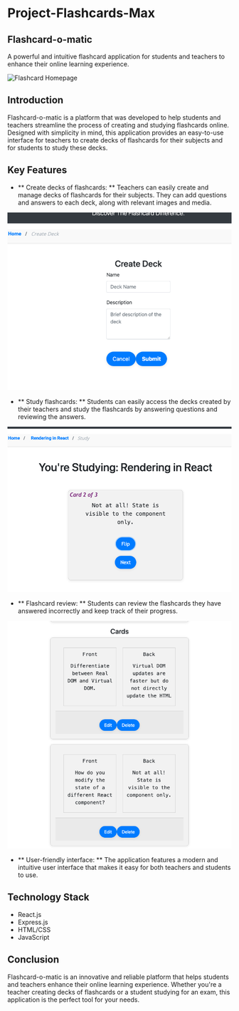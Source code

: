 # Project-Flashcards-Max

## Flashcard-o-matic
A powerful and intuitive flashcard application for students and teachers to enhance their online learning experience.

![Flashcard Homepage](images/Flashcard1.png)

## Introduction
Flashcard-o-matic is a platform that was developed to help students and teachers streamline the process of creating and studying flashcards online. Designed with simplicity in mind, this application provides an easy-to-use interface for teachers to create decks of flashcards for their subjects and for students to study these decks.

## Key Features
- ** Create decks of flashcards: ** Teachers can easily create and manage decks of flashcards for their subjects. They can add questions and answers to each deck, along with relevant images and media.

![Flashcard Create](/public/images/Flashcard2.png)

- ** Study flashcards: ** Students can easily access the decks created by their teachers and study the flashcards by answering questions and reviewing the answers.

![Flashcard Study](/public/images/Flashcard6.png)

- ** Flashcard review: ** Students can review the flashcards they have answered incorrectly and keep track of their progress.

![Flashcard Review](/public/images/Flashcard3.png)

- ** User-friendly interface: ** The application features a modern and intuitive user interface that makes it easy for both teachers and students to use.

## Technology Stack
- React.js
- Express.js
- HTML/CSS
- JavaScript

## Conclusion
Flashcard-o-matic is an innovative and reliable platform that helps students and teachers enhance their online learning experience. Whether you're a teacher creating decks of flashcards or a student studying for an exam, this application is the perfect tool for your needs.



